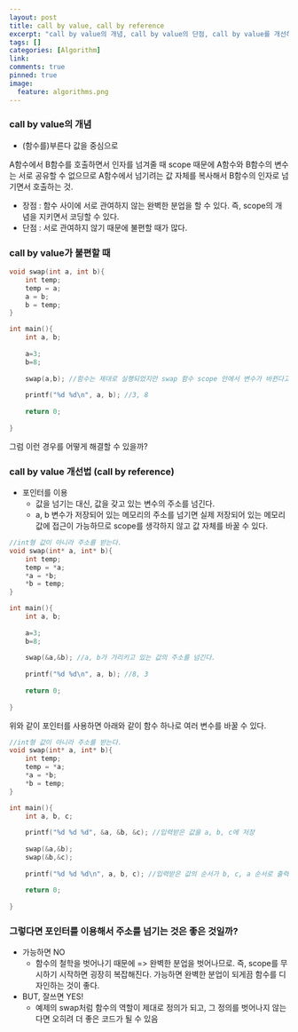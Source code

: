 ```yaml
---
layout: post
title: call by value, call by reference
excerpt: "call by value의 개념, call by value의 단점, call by value를 개선하는 call by reference"
tags: []
categories: [Algorithm]
link:
comments: true
pinned: true
image:
  feature: algorithms.png
---
```


### call by value의 개념

* (함수를)부른다 값을 중심으로

A함수에서 B함수를 호출하면서 인자를 넘겨줄 때 scope 때문에 A함수와 B함수의 변수는 서로 공유할 수 없으므로 A함수에서 넘기려는 값 자체를 복사해서 B함수의 인자로 넘기면서 호출하는 것. 

* 장점 : 함수 사이에 서로 관여하지 않는 완벽한 분업을 할 수 있다. 즉, scope의 개념을 지키면서 코딩할 수 있다.
* 단점 : 서로 관여하지 않기 때문에 불편할 때가 많다. 



### call by value가 불편할 때

~~~c++
void swap(int a, int b){
    int temp;
    temp = a;
    a = b;
    b = temp;
}

int main(){
    int a, b;
    
    a=3;
    b=8;
    
    swap(a,b); //함수는 제대로 실행되었지만 swap 함수 scope 안에서 변수가 바뀐다고 해도 main함수 scope 내의 a,b의 변수가 바뀌는 것은 아니다.
    
    printf("%d %d\n", a, b); //3, 8
    
    return 0;
        
}
~~~

그럼 이런 경우를 어떻게 해결할 수 있을까?



### call by value 개선법 (call by reference)

* 포인터를 이용
  * 값을 넘기는 대신, 값을 갖고 있는 변수의 주소를 넘긴다.
  * a, b 변수가 저장되어 있는 메모리의 주소를 넘기면 실제 저장되어 있는 메모리 값에 접근이 가능하므로 scope를 생각하지 않고 값 자체를 바꿀 수 있다.

~~~c++
//int형 값이 아니라 주소를 받는다.
void swap(int* a, int* b){
    int temp;
    temp = *a;
    *a = *b;
    *b = temp;
}

int main(){
    int a, b;
    
    a=3;
    b=8;
    
    swap(&a,&b); //a, b가 가리키고 있는 값의 주소를 넘긴다.
    
    printf("%d %d\n", a, b); //8, 3
    
    return 0;
        
}
~~~

위와 같이 포인터를 사용하면 아래와 같이 함수 하나로 여러 변수를 바꿀 수 있다.

~~~c++
//int형 값이 아니라 주소를 받는다.
void swap(int* a, int* b){
    int temp;
    temp = *a;
    *a = *b;
    *b = temp;
}

int main(){
    int a, b, c;
    
    printf("%d %d %d", &a, &b, &c); //입력받은 값을 a, b, c에 저장
    
    swap(&a,&b);
    swap(&b,&c);    
    
    printf("%d %d %d\n", a, b, c); //입력받은 값의 순서가 b, c, a 순서로 출력된다.
    
    return 0;
        
}
~~~



### 그렇다면 포인터를 이용해서 주소를 넘기는 것은 좋은 것일까?

 * 가능하면 NO 
    * 함수의 철학을 벗어나기 때문에 => 완벽한 분업을 벗어나므로. 즉, scope를 무시하기 시작하면 굉장히 복잡해진다. 가능하면 완벽한 분업이 되게끔 함수를 디자인하는 것이 좋다.
 * BUT, 잘쓰면 YES! 
    * 예제의 swap처럼 함수의 역할이 제대로 정의가 되고, 그 정의를 벗어나지 않는다면 오히려 더 좋은 코드가 될 수 있음



